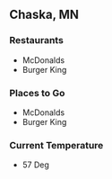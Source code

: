 ## Chaska, MN

### Restaurants
- McDonalds
- Burger King

### Places to Go
- McDonalds
- Burger King

### Current Temperature
- 57 Deg